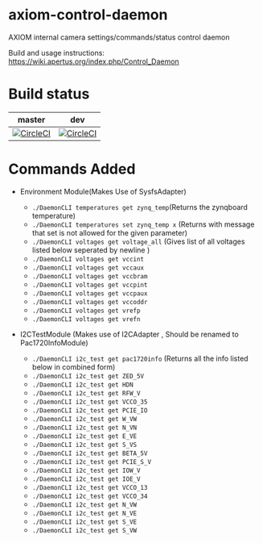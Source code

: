 # axiom-control-daemon
AXIOM internal camera settings/commands/status control daemon

Build and usage instructions: https://wiki.apertus.org/index.php/Control_Daemon

# Build status
| master | dev |
|:------:|:------:|
|[![CircleCI](https://circleci.com/gh/apertus-open-source-cinema/axiom-control-daemon/tree/master.svg?style=svg)](https://circleci.com/gh/apertus-open-source-cinema/axiom-control-daemon/tree/master)| [![CircleCI](https://circleci.com/gh/apertus-open-source-cinema/axiom-control-daemon/tree/dev.svg?style=svg)](https://circleci.com/gh/apertus-open-source-cinema/axiom-control-daemon/tree/dev) |

# Commands Added
- Environment Module(Makes Use of SysfsAdapter)
  - `./DaemonCLI temperatures get zynq_temp`(Returns the zynqboard temperature)
  - `./DaemonCLI temperatures set zynq_temp x` (Returns with message that set is not allowed for the given parameter)
  - `./DaemonCLI voltages get voltage_all` (Gives list of all voltages listed below seperated by newline )
  - `./DaemonCLI voltages get vccint`
  - `./DaemonCLI voltages get vccaux`
  - `./DaemonCLI voltages get vccbram`
  - `./DaemonCLI voltages get vccpint`
  - `./DaemonCLI voltages get vccpaux`
  - `./DaemonCLI voltages get vccoddr`
  - `./DaemonCLI voltages get vrefp`
  - `./DaemonCLI voltages get vrefn`

- I2CTestModule (Makes use of I2CAdapter , Should be renamed to Pac1720InfoModule)
  - `./DaemonCLI i2c_test get pac1720info` (Returns all the info listed below in combined form)
  - `./DaemonCLI i2c_test get ZED_5V `
  - `./DaemonCLI i2c_test get HDN`
  - `./DaemonCLI i2c_test get RFW_V`
  - `./DaemonCLI i2c_test get VCCO_35`
  - `./DaemonCLI i2c_test get PCIE_IO`
  - `./DaemonCLI i2c_test get W_VW`
  - `./DaemonCLI i2c_test get N_VN`
  - `./DaemonCLI i2c_test get E_VE`
  - `./DaemonCLI i2c_test get S_VS`
  - `./DaemonCLI i2c_test get BETA_5V`
  - `./DaemonCLI i2c_test get PCIE_S_V`
  - `./DaemonCLI i2c_test get IOW_V`
  - `./DaemonCLI i2c_test get IOE_V`
  - `./DaemonCLI i2c_test get VCCO_13`
  - `./DaemonCLI i2c_test get VCCO_34`
  - `./DaemonCLI i2c_test get N_VW`
  - `./DaemonCLI i2c_test get N_VE`
  - `./DaemonCLI i2c_test get S_VE`
  - `./DaemonCLI i2c_test get S_VW`
  

